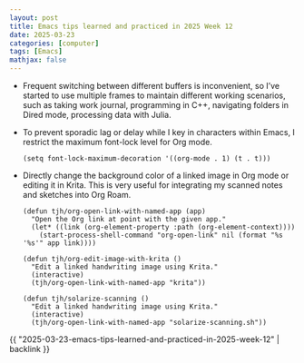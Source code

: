 ```yaml
---
layout: post
title: Emacs tips learned and practiced in 2025 Week 12
date: 2025-03-23
categories: [computer]
tags: [Emacs]
mathjax: false
---
```


-   Frequent switching between different buffers is inconvenient, so I&rsquo;ve started to use multiple frames to maintain different working scenarios, such as taking work journal, programming in C++, navigating folders in Dired mode, processing data with Julia.
-   To prevent sporadic lag or delay while I key in characters within Emacs, I restrict the maximum font-lock level for Org mode.
    
    ```elisp
    (setq font-lock-maximum-decoration '((org-mode . 1) (t . t)))
    ```
-   Directly change the background color of a linked image in Org mode or editing it in Krita. This is very useful for integrating my scanned notes and sketches into Org Roam.
    
    ```elisp
    (defun tjh/org-open-link-with-named-app (app)
      "Open the Org link at point with the given app."
      (let* ((link (org-element-property :path (org-element-context))))
        (start-process-shell-command "org-open-link" nil (format "%s '%s'" app link))))
    
    (defun tjh/org-edit-image-with-krita ()
      "Edit a linked handwriting image using Krita."
      (interactive)
      (tjh/org-open-link-with-named-app "krita"))
    
    (defun tjh/solarize-scanning ()
      "Edit a linked handwriting image using Krita."
      (interactive)
      (tjh/org-open-link-with-named-app "solarize-scanning.sh"))
    ```

{{ "2025-03-23-emacs-tips-learned-and-practiced-in-2025-week-12" | backlink }}
